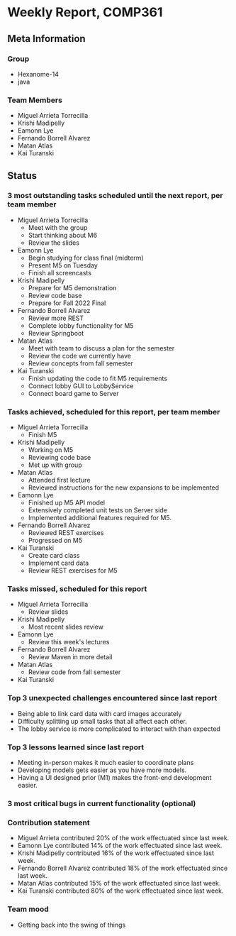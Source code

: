 # Weekly Report, COMP361

## Meta Information

### Group

- Hexanome-14
- java

### Team Members

- Miguel Arrieta Torrecilla
- Krishi Madipelly
- Eamonn Lye
- Fernando Borrell Alvarez
- Matan Atlas
- Kai Turanski

## Status

### 3 most outstanding tasks scheduled until the next report, per team member

- Miguel Arrieta Torrecilla
  - Meet with the group
  - Start thinking about M6
  - Review the slides
- Eamonn Lye
  - Begin studying for class final (midterm)
  - Present M5 on Tuesday
  - Finish all screencasts
- Krishi Madipelly
  - Prepare for M5 demonstration
  - Review code base
  - Prepare for Fall 2022 Final
- Fernando Borrell Alvarez
  - Review more REST
  - Complete lobby functionality for M5
  - Review Springboot
- Matan Atlas
  - Meet with team to discuss a plan for the semester 
  - Review the code we currently have
  - Review concepts from fall semester
- Kai Turanski
  - Finish updating the code to fit M5 requirements
  - Connect lobby GUI to LobbyService
  - Connect board game to Server

### Tasks achieved, scheduled for this report, per team member

- Miguel Arrieta Torrecilla
  - Finish M5
- Krishi Madipelly
  - Working on M5
  - Reviewing code base
  - Met up with group
- Matan Atlas
  - Attended first lecture
  - Reviewed instructions for the new expansions to be implemented
- Eamonn Lye
  - Finished up M5 API model
  - Extensively completed unit tests on Server side
  - Implemented additional features required for M5.
- Fernando Borrell Alvarez
  - Reviewed REST exercises
  - Progressed on M5
- Kai Turanski
  - Create card class
  - Implement card data
  - Review REST exercises for M5

### Tasks missed, scheduled for this report

- Miguel Arrieta Torrecilla
  - Review slides
- Krishi Madipelly
  - Most recent slides review
- Eamonn Lye
  - Review this week's lectures
- Fernando Borrell Alvarez
  - Review Maven in more detail
- Matan Atlas
  - Review code from fall semester
- Kai Turanski

### Top 3 unexpected challenges encountered since last report

- Being able to link card data with card images accurately
- Difficulty splitting up small tasks that all affect each other.
- The lobby service is more complicated to interact with than expected

### Top 3 lessons learned since last report

- Meeting in-person makes it much easier to coordinate plans
- Developing models gets easier as you have more models.
- Having a UI designed prior (M1) makes the front-end development easier.

### 3 most critical bugs in current functionality (optional)

### Contribution statement

- Miguel Arrieta contributed 20% of the work effectuated since last week.
- Eamonn Lye contributed 14% of the work effectuated since last week.
- Krishi Madipelly contributed 16% of the work effectuated since last week.
- Fernando Borrell Alvarez contributed 18% of the work effectuated since last week.
- Matan Atlas contributed 15% of the work effectuated since last week.
- Kai Turanski contributed 80% of the work effectuated since last week.

### Team mood

- Getting back into the swing of things
